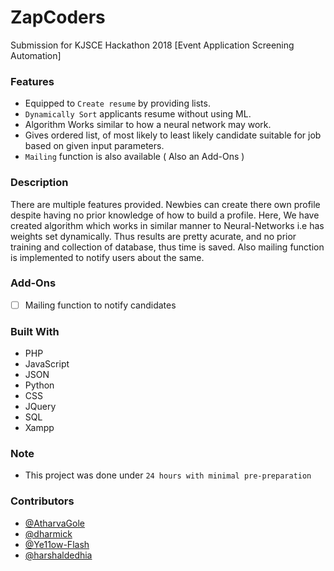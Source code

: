 # ZapCoders
Submission for KJSCE Hackathon 2018 [Event Application Screening Automation]

### Features

- Equipped to `Create resume` by providing lists.
- `Dynamically Sort` applicants resume without using ML.
- Algorithm Works similar to how a neural network may work.
- Gives ordered list, of most likely to least likely candidate suitable for job based on given input parameters. 
- `Mailing` function is also available ( Also an Add-Ons )

### Description
There are multiple features provided. Newbies can create there own profile despite having no prior knowledge of how to 
build a profile. Here, We have created algorithm which works in similar manner to Neural-Networks i.e has weights 
set dynamically. Thus results are pretty acurate, and no prior training and collection of database, thus time is saved.
Also mailing function is implemented to notify users about the same.

### Add-Ons

- [ ] Mailing function to notify candidates

### Built With

- PHP
- JavaScript
- JSON
- Python
- CSS
- JQuery
- SQL
- Xampp

### Note

- This project was done under `24 hours with minimal pre-preparation`

### Contributors

- [@AtharvaGole](https://github.com/AtharvaGole)
- [@dharmick](https://github.com/dharmick)
- [@Ye11ow-Flash](https://github.com/Ye11ow-Flash)
- [@harshaldedhia](https://github.com/harshaldedhia)

